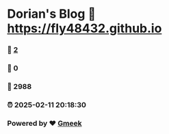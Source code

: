 # Dorian's Blog :link: https://fly48432.github.io 
### :page_facing_up: [2](https://fly48432.github.io/tag.html) 
### :speech_balloon: 0 
### :hibiscus: 2988 
### :alarm_clock: 2025-02-11 20:18:30 
### Powered by :heart: [Gmeek](https://github.com/Meekdai/Gmeek)
